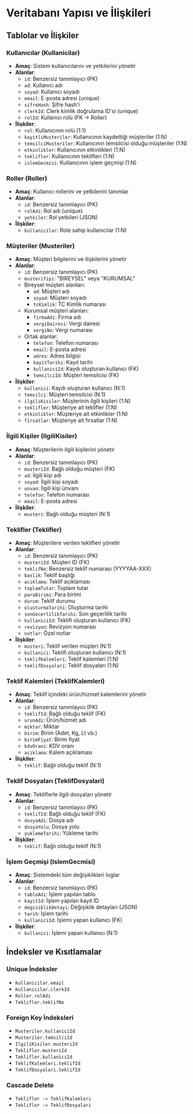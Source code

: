 # Veritabanı Yapısı ve İlişkileri

## Tablolar ve İlişkiler

### Kullanıcılar (Kullanicilar)
- **Amaç**: Sistem kullanıcılarını ve yetkilerini yönetir
- **Alanlar**:
  - `id`: Benzersiz tanımlayıcı (PK)
  - `ad`: Kullanıcı adı
  - `soyad`: Kullanıcı soyadı
  - `email`: E-posta adresi (unique)
  - `sifreHash`: Şifre hash'i
  - `clerkId`: Clerk kimlik doğrulama ID'si (unique)
  - `rolId`: Kullanıcı rolü (FK -> Roller)
- **İlişkiler**:
  - `rol`: Kullanıcının rolü (1:1)
  - `kayitliMusteriler`: Kullanıcının kaydettiği müşteriler (1:N)
  - `temsilciMusteriler`: Kullanıcının temsilcisi olduğu müşteriler (1:N)
  - `etkinlikler`: Kullanıcının etkinlikleri (1:N)
  - `teklifler`: Kullanıcının teklifleri (1:N)
  - `islemGecmisi`: Kullanıcının işlem geçmişi (1:N)

### Roller (Roller)
- **Amaç**: Kullanıcı rollerini ve yetkilerini tanımlar
- **Alanlar**:
  - `id`: Benzersiz tanımlayıcı (PK)
  - `rolAdi`: Rol adı (unique)
  - `yetkiler`: Rol yetkileri (JSON)
- **İlişkiler**:
  - `kullanicilar`: Role sahip kullanıcılar (1:N)

### Müşteriler (Musteriler)
- **Amaç**: Müşteri bilgilerini ve ilişkilerini yönetir
- **Alanlar**:
  - `id`: Benzersiz tanımlayıcı (PK)
  - `musteriTipi`: "BIREYSEL" veya "KURUMSAL"
  - Bireysel müşteri alanları:
    - `ad`: Müşteri adı
    - `soyad`: Müşteri soyadı
    - `tcKimlik`: TC Kimlik numarası
  - Kurumsal müşteri alanları:
    - `firmaAdi`: Firma adı
    - `vergiDairesi`: Vergi dairesi
    - `vergiNo`: Vergi numarası
  - Ortak alanlar:
    - `telefon`: Telefon numarası
    - `email`: E-posta adresi
    - `adres`: Adres bilgisi
    - `kayitTarihi`: Kayıt tarihi
    - `kullaniciId`: Kaydı oluşturan kullanıcı (FK)
    - `temsilciId`: Müşteri temsilcisi (FK)
- **İlişkiler**:
  - `kullanici`: Kaydı oluşturan kullanıcı (N:1)
  - `temsilci`: Müşteri temsilcisi (N:1)
  - `ilgiliKisiler`: Müşterinin ilgili kişileri (1:N)
  - `teklifler`: Müşteriye ait teklifler (1:N)
  - `etkinlikler`: Müşteriye ait etkinlikler (1:N)
  - `firsatlar`: Müşteriye ait fırsatlar (1:N)

### İlgili Kişiler (IlgiliKisiler)
- **Amaç**: Müşterilerin ilgili kişilerini yönetir
- **Alanlar**:
  - `id`: Benzersiz tanımlayıcı (PK)
  - `musteriId`: Bağlı olduğu müşteri (FK)
  - `ad`: İlgili kişi adı
  - `soyad`: İlgili kişi soyadı
  - `unvan`: İlgili kişi ünvanı
  - `telefon`: Telefon numarası
  - `email`: E-posta adresi
- **İlişkiler**:
  - `musteri`: Bağlı olduğu müşteri (N:1)

### Teklifler (Teklifler)
- **Amaç**: Müşterilere verilen teklifleri yönetir
- **Alanlar**:
  - `id`: Benzersiz tanımlayıcı (PK)
  - `musteriId`: Müşteri ID (FK)
  - `teklifNo`: Benzersiz teklif numarası (YYYYAA-XXX)
  - `baslik`: Teklif başlığı
  - `aciklama`: Teklif açıklaması
  - `toplamTutar`: Toplam tutar
  - `paraBirimi`: Para birimi
  - `durum`: Teklif durumu
  - `olusturmaTarihi`: Oluşturma tarihi
  - `sonGecerlilikTarihi`: Son geçerlilik tarihi
  - `kullaniciId`: Teklifi oluşturan kullanıcı (FK)
  - `revizyon`: Revizyon numarası
  - `notlar`: Özel notlar
- **İlişkiler**:
  - `musteri`: Teklif verilen müşteri (N:1)
  - `kullanici`: Teklifi oluşturan kullanıcı (N:1)
  - `teklifKalemleri`: Teklif kalemleri (1:N)
  - `teklifDosyalari`: Teklif dosyaları (1:N)

### Teklif Kalemleri (TeklifKalemleri)
- **Amaç**: Teklif içindeki ürün/hizmet kalemlerini yönetir
- **Alanlar**:
  - `id`: Benzersiz tanımlayıcı (PK)
  - `teklifId`: Bağlı olduğu teklif (FK)
  - `urunAdi`: Ürün/hizmet adı
  - `miktar`: Miktar
  - `birim`: Birim (Adet, Kg, Lt vb.)
  - `birimFiyat`: Birim fiyat
  - `kdvOrani`: KDV oranı
  - `aciklama`: Kalem açıklaması
- **İlişkiler**:
  - `teklif`: Bağlı olduğu teklif (N:1)

### Teklif Dosyaları (TeklifDosyalari)
- **Amaç**: Tekliflerle ilgili dosyaları yönetir
- **Alanlar**:
  - `id`: Benzersiz tanımlayıcı (PK)
  - `teklifId`: Bağlı olduğu teklif (FK)
  - `dosyaAdi`: Dosya adı
  - `dosyaYolu`: Dosya yolu
  - `yuklemeTarihi`: Yükleme tarihi
- **İlişkiler**:
  - `teklif`: Bağlı olduğu teklif (N:1)

### İşlem Geçmişi (IslemGecmisi)
- **Amaç**: Sistemdeki tüm değişiklikleri loglar
- **Alanlar**:
  - `id`: Benzersiz tanımlayıcı (PK)
  - `tabloAdi`: İşlem yapılan tablo
  - `kayitId`: İşlem yapılan kayıt ID
  - `degisiklikDetayi`: Değişiklik detayları (JSON)
  - `tarih`: İşlem tarihi
  - `kullaniciId`: İşlemi yapan kullanıcı (FK)
- **İlişkiler**:
  - `kullanici`: İşlemi yapan kullanıcı (N:1)

## İndeksler ve Kısıtlamalar

### Unique İndeksler
- `Kullanicilar.email`
- `Kullanicilar.clerkId`
- `Roller.rolAdi`
- `Teklifler.teklifNo`

### Foreign Key İndeksleri
- `Musteriler.kullaniciId`
- `Musteriler.temsilciId`
- `IlgiliKisiler.musteriId`
- `Teklifler.musteriId`
- `Teklifler.kullaniciId`
- `TeklifKalemleri.teklifId`
- `TeklifDosyalari.teklifId`

### Cascade Delete
- `Teklifler -> TeklifKalemleri`
- `Teklifler -> TeklifDosyalari` 